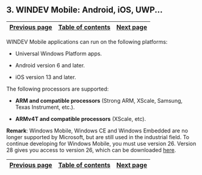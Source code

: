 
## 3. WINDEV Mobile: Android, iOS, UWP...
			

| [Previous page](../Concepts_WM/1410086890.md) | [Table of contents](../Concepts_WM/1410086964.md) | [Next page](../Concepts_WM/1410086892.md) |
| --- | --- | --- |



<a name="NOTE1"></a>
<a name="NOTE1_1"></a>
WINDEV Mobile applications can run on the following platforms:

- Universal Windows Platform apps. 

- Android version 6 and later.

- iOS version 13 and later.




The following processors are supported:

- **ARM and compatible processors** (Strong ARM, XScale, Samsung, Texas Instrument, etc.).

- **ARMv4T and compatible processors** (XScale, etc).




**Remark**: 
Windows Mobile, Windows CE and Windows Embedded are no longer supported by Microsoft, but are still used in the industrial field. 
To continue developing for Windows Mobile, you must use version 26. Version 28 gives you access to version 26, which can be downloaded [here](http://windev.com/dl.htm).

| [Previous page](../Concepts_WM/1410086890.md) | [Table of contents](../Concepts_WM/1410086964.md) | [Next page](../Concepts_WM/1410086892.md) |
| --- | --- | --- |




